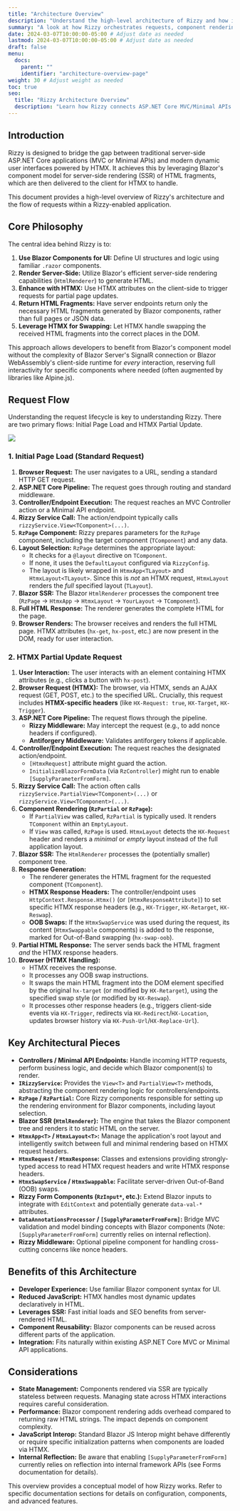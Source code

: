 ```yaml
---
title: "Architecture Overview"
description: "Understand the high-level architecture of Rizzy and how it integrates ASP.NET Core, Blazor rendering, and HTMX."
summary: "A look at how Rizzy orchestrates requests, component rendering, and HTMX interactions within an ASP.NET Core application."
date: 2024-03-07T10:00:00-05:00 # Adjust date as needed
lastmod: 2024-03-07T10:00:00-05:00 # Adjust date as needed
draft: false
menu:
  docs:
    parent: "" 
    identifier: "architecture-overview-page"
weight: 30 # Adjust weight as needed
toc: true
seo:
  title: "Rizzy Architecture Overview"
  description: "Learn how Rizzy connects ASP.NET Core MVC/Minimal APIs with Blazor Server-Side Rendering and HTMX for dynamic web applications."
---
```


## Introduction

Rizzy is designed to bridge the gap between traditional server-side ASP.NET Core applications (MVC or Minimal APIs) and modern dynamic user interfaces powered by HTMX. It achieves this by leveraging Blazor's component model for server-side rendering (SSR) of HTML fragments, which are then delivered to the client for HTMX to handle.

This document provides a high-level overview of Rizzy's architecture and the flow of requests within a Rizzy-enabled application.

## Core Philosophy

The central idea behind Rizzy is to:

1.  **Use Blazor Components for UI:** Define UI structures and logic using familiar `.razor` components.
2.  **Render Server-Side:** Utilize Blazor's efficient server-side rendering capabilities (`HtmlRenderer`) to generate HTML.
3.  **Enhance with HTMX:** Use HTMX attributes on the client-side to trigger requests for partial page updates.
4.  **Return HTML Fragments:** Have server endpoints return only the necessary HTML fragments generated by Blazor components, rather than full pages or JSON data.
5.  **Leverage HTMX for Swapping:** Let HTMX handle swapping the received HTML fragments into the correct places in the DOM.

This approach allows developers to benefit from Blazor's component model without the complexity of Blazor Server's SignalR connection or Blazor WebAssembly's client-side runtime for *every* interaction, reserving full interactivity for specific components where needed (often augmented by libraries like Alpine.js).

## Request Flow

Understanding the request lifecycle is key to understanding Rizzy. There are two primary flows: Initial Page Load and HTMX Partial Update.

<img src="/images/flowchart.png" class="img-fluid">

### 1. Initial Page Load (Standard Request)

1.  **Browser Request:** The user navigates to a URL, sending a standard HTTP GET request.
2.  **ASP.NET Core Pipeline:** The request goes through routing and standard middleware.
3.  **Controller/Endpoint Execution:** The request reaches an MVC Controller action or a Minimal API endpoint.
4.  **Rizzy Service Call:** The action/endpoint typically calls `rizzyService.View<TComponent>(...)`.
5.  **`RzPage` Component:** Rizzy prepares parameters for the `RzPage` component, including the target component (`TComponent`) and any data.
6.  **Layout Selection:** `RzPage` determines the appropriate layout:
    *   It checks for a `@layout` directive on `TComponent`.
    *   If none, it uses the `DefaultLayout` configured via `RizzyConfig`.
    *   The layout is likely wrapped in `HtmxApp<TLayout>` and `HtmxLayout<TLayout>`. Since this is *not* an HTMX request, `HtmxLayout` renders the *full* specified layout (`TLayout`).
7.  **Blazor SSR:** The Blazor `HtmlRenderer` processes the component tree (`RzPage` -> `HtmxApp` -> `HtmxLayout` -> `YourLayout` -> `TComponent`).
8.  **Full HTML Response:** The renderer generates the complete HTML for the page.
9.  **Browser Renders:** The browser receives and renders the full HTML page. HTMX attributes (`hx-get`, `hx-post`, etc.) are now present in the DOM, ready for user interaction.

### 2. HTMX Partial Update Request

1.  **User Interaction:** The user interacts with an element containing HTMX attributes (e.g., clicks a button with `hx-post`).
2.  **Browser Request (HTMX):** The browser, via HTMX, sends an AJAX request (GET, POST, etc.) to the specified URL. Crucially, this request includes **HTMX-specific headers** (like `HX-Request: true`, `HX-Target`, `HX-Trigger`).
3.  **ASP.NET Core Pipeline:** The request flows through the pipeline.
    *   **Rizzy Middleware:** May intercept the request (e.g., to add nonce headers if configured).
    *   **Antiforgery Middleware:** Validates antiforgery tokens if applicable.
4.  **Controller/Endpoint Execution:** The request reaches the designated action/endpoint.
    *   `[HtmxRequest]` attribute might guard the action.
    *   `InitializeBlazorFormData` (via `RzController`) might run to enable `[SupplyParameterFromForm]`.
5.  **Rizzy Service Call:** The action often calls `rizzyService.PartialView<TComponent>(...)` or `rizzyService.View<TComponent>(...)`.
6.  **Component Rendering (`RzPartial` or `RzPage`):**
    *   If `PartialView` was called, `RzPartial` is typically used. It renders `TComponent` within an `EmptyLayout`.
    *   If `View` was called, `RzPage` is used. `HtmxLayout` detects the `HX-Request` header and renders a *minimal* or *empty* layout instead of the full application layout.
7.  **Blazor SSR:** The `HtmlRenderer` processes the (potentially smaller) component tree.
8.  **Response Generation:**
    *   The renderer generates the HTML fragment for the requested component (`TComponent`).
    *   **HTMX Response Headers:** The controller/endpoint uses `HttpContext.Response.Htmx()` (or `[HtmxResponseAttribute]`) to set specific HTMX response headers (e.g., `HX-Trigger`, `HX-Retarget`, `HX-Reswap`).
    *   **OOB Swaps:** If the `HtmxSwapService` was used during the request, its content (`HtmxSwappable` components) is added to the response, marked for Out-of-Band swapping (`hx-swap-oob`).
9.  **Partial HTML Response:** The server sends back the HTML fragment *and* the HTMX response headers.
10. **Browser (HTMX Handling):**
    *   HTMX receives the response.
    *   It processes any OOB swap instructions.
    *   It swaps the main HTML fragment into the DOM element specified by the original `hx-target` (or modified by `HX-Retarget`), using the specified swap style (or modified by `HX-Reswap`).
    *   It processes other response headers (e.g., triggers client-side events via `HX-Trigger`, redirects via `HX-Redirect`/`HX-Location`, updates browser history via `HX-Push-Url`/`HX-Replace-Url`).

## Key Architectural Pieces

*   **Controllers / Minimal API Endpoints:** Handle incoming HTTP requests, perform business logic, and decide which Blazor component(s) to render.
*   **`IRizzyService`:** Provides the `View<T>` and `PartialView<T>` methods, abstracting the component rendering logic for controllers/endpoints.
*   **`RzPage` / `RzPartial`:** Core Rizzy components responsible for setting up the rendering environment for Blazor components, including layout selection.
*   **Blazor SSR (`HtmlRenderer`):** The engine that takes the Blazor component tree and renders it to static HTML on the server.
*   **`HtmxApp<T>` / `HtmxLayout<T>`:** Manage the application's root layout and intelligently switch between full and minimal rendering based on HTMX request headers.
*   **`HtmxRequest` / `HtmxResponse`:** Classes and extensions providing strongly-typed access to read HTMX request headers and write HTMX response headers.
*   **`HtmxSwapService` / `HtmxSwappable`:** Facilitate server-driven Out-of-Band (OOB) swaps.
*   **Rizzy Form Components (`RzInput*`, etc.):** Extend Blazor inputs to integrate with `EditContext` and potentially generate `data-val-*` attributes.
*   **`DataAnnotationsProcessor` / `[SupplyParameterFromForm]`:** Bridge MVC validation and model binding concepts with Blazor components (Note: `[SupplyParameterFromForm]` currently relies on internal reflection).
*   **Rizzy Middleware:** Optional pipeline component for handling cross-cutting concerns like nonce headers.

## Benefits of this Architecture

*   **Developer Experience:** Use familiar Blazor component syntax for UI.
*   **Reduced JavaScript:** HTMX handles most dynamic updates declaratively in HTML.
*   **Leverages SSR:** Fast initial loads and SEO benefits from server-rendered HTML.
*   **Component Reusability:** Blazor components can be reused across different parts of the application.
*   **Integration:** Fits naturally within existing ASP.NET Core MVC or Minimal API applications.

## Considerations

*   **State Management:** Components rendered via SSR are typically stateless between requests. Managing state across HTMX interactions requires careful consideration.
*   **Performance:** Blazor component rendering adds overhead compared to returning raw HTML strings. The impact depends on component complexity.
*   **JavaScript Interop:** Standard Blazor JS Interop might behave differently or require specific initialization patterns when components are loaded via HTMX.
*   **Internal Reflection:** Be aware that enabling `[SupplyParameterFromForm]` currently relies on reflection into internal framework APIs (see Forms documentation for details).

This overview provides a conceptual model of how Rizzy works. Refer to specific documentation sections for details on configuration, components, and advanced features.

